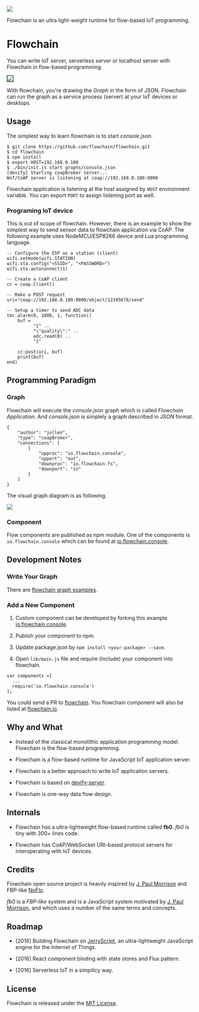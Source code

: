 ![](https://raw.githubusercontent.com/flowchain/flowchain.github.io/master/images/logo-text%40128.png)

Flowchain is an ultra light-weight runtime for flow-based IoT programming.

# Flowchain

You can write IoT server, serverless server or localhost server with Flowchain in flow-based programming.

<img src="https://raw.githubusercontent.com/flowchain/flowchain/master/screenshots/usage0.gif?v0.1" border="1" />

With flowchain, you're drawing the *Graph* in the form of JSON. Flowchain can run the graph as a service process (server) at your IoT devices or desktops.

## Usage

The simplest way to learn flowchain is to start *console.json*.

```
$ git clone https://github.com/flowchain/flowchain.git
$ cd flowchain
$ npm install
$ export HOST=192.168.0.100
$ ./bin/init.js start graphs/console.json 
[devify] Starting coapBroker server...
WoT/CoAP server is listening at coap://192.168.0.100:8000
```

Flowchain application is listening at the host assigned by ```HOST``` environment variable. You can export ```PORT``` to assign listening port as well.

### Programing IoT device

This is out of scope of flowchain. However, there is an example to show the simplest way to send sensor data to flowchain application via CoAP. The following example uses NodeMCU/ESP8266 device and Lua programming language.

```
-- Configure the ESP as a station (client)
wifi.setmode(wifi.STATION)  
wifi.sta.config("<SSID>", "<PASSWORD>")  
wifi.sta.autoconnect(1)

-- Create a CoAP client
cc = coap.Client()

-- Make a POST request
uri="coap://192.168.0.100:8000/object/12345678/send"

-- Setup a timer to send ADC data
tmr.alarm(0, 1000, 1, function() 
    buf = 
          "{" ..
          "\"quality\":" ..
          adc.read(0) ..
          "}"
    
    cc:post(uri, buf)
    print(buf)
end)
```

## Programming Paradigm

### Graph

Flowchain will execute the *console.json* graph which is called *Flowchain Application*. And *console.json* is simplely a graph described in JSON format.

```
{
    "author": "jollen",
    "type": "coapBroker",
    "connections": [
        {
            "upproc": "io.flowchain.console",
            "upport": "out",
            "downproc": "io.flowchain.fs",
            "downport": "in"
        }
    ]
}
```

The visual graph diagram is as following.

![](https://cloud.githubusercontent.com/assets/1126021/17215664/409fd6ec-5510-11e6-80fb-371b6c3a724e.png)

### Component

Flow components are published as npm module. One of the components is ```io.flowchain.console``` which can be found at [io.flowchain.console](https://www.npmjs.com/package/io.flowchain.console).

## Development Notes

### Write Your Graph

There are [flowchain graph examples](https://github.com/flowchain/flowchain/tree/master/graphs).

### Add a New Component

1. Custom component can be developed by forking this example [io.flowchain.console](https://github.com/flowchain/io.flowchain.console).

2. Publish your component to npm.

3. Update package.json by ```npm install <your-package> --save```.

4. Open ```lib/main.js``` file and require (include) your component into flowchain.

```
var components =[
  ...
  require('io.flowchain.console')
];
```

You could send a PR to [flowchain](https://github.com/flowchain/flowchain). You flowchain component will also be listed at [flowchain.io](http://flowchain.io).

## Why and What

* Instead of the classical monolithic application programming model. Flowchain is the flow-based programming.

* Flowchain is a flow-based runtime for JavaScript IoT application server. 

* Flowchain is a better approach to write IoT application servers. 

* Flowchain is based on [devify-server](https://github.com/DevifyPlatform/devify-server). 

* Flowchain is one-way data flow design.

## Internals

* Flowchain has a ultra-lightweight flow-based runtime called **fb0**. *fb0* is tiny with 300+ lines code.

* Flowchain has CoAP/WebSocket URI-based protocol servers for interoperating with IoT devices.

## Credits

Flowchain open source project is heavily inspired by [J. Paul Morrison](http://www.jpaulmorrison.com/) and FBP-like  [NoFlo](https://github.com/noflo/noflo).

*fb0* is a *FBP-like* system and is a JavaScript system motivated by [J. Paul Morrison](http://www.jpaulmorrison.com/), and which uses a number of the same terms and concepts.

## Roadmap

* [2016] Building Flowchain on [JerryScript](https://github.com/Samsung/jerryscript), an ultra-lightweight JavaScript engine for the Internet of Things.

* [2016] React component binding with state stores and Flux pattern.

* [2016] Serverless IoT in a simpilicy way. 

## License

Flowchain is released under the [MIT License](http://www.opensource.org/licenses/MIT).
